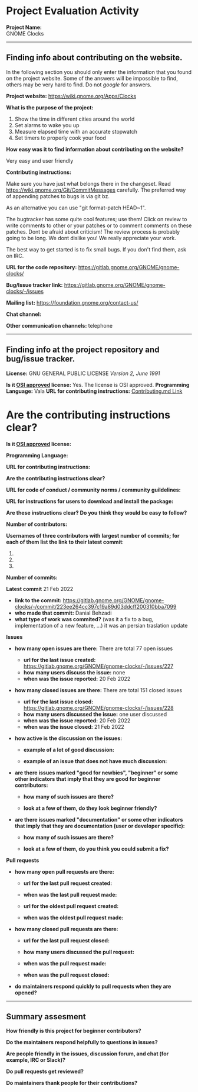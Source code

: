# Project Evaluation Activity

**Project Name:**  
GNOME Clocks

---

## Finding info about contributing on the website.

In the following section you should only enter the information that you
found on the project website. Some of the answers will be impossible to find, others
may be very hard to find. Do not _google_ for answers.

**Project website:**
https://wiki.gnome.org/Apps/Clocks

**What is the purpose of the project:**

1. Show the time in different cities around the world
2. Set alarms to wake you up
3. Measure elapsed time with an accurate stopwatch
4. Set timers to properly cook your food

**How easy was it to find information about contributing on the website?**

Very easy and user friendly

**Contributing instructions:**

Make sure you have just what belongs there in the changeset.
Read https://wiki.gnome.org/Git/CommitMessages carefully.
The preferred way of appending patches to bugs is via git bz.

As an alternative you can use "git format-patch HEAD~1".

The bugtracker has some quite cool features; use them!
Click on review to write comments to other or your patches or to comment
comments on these patches.
Dont be afraid about criticism! The review process is probably going to be
long.
We dont dislike you! We really appreciate your work.

The best way to get started is to fix small bugs. If you don't find them, ask
on IRC.

**URL for the code repository:**
https://gitlab.gnome.org/GNOME/gnome-clocks/

**Bug/Issue tracker link:**
https://gitlab.gnome.org/GNOME/gnome-clocks/-/issues

**Mailing list:**
https://foundation.gnome.org/contact-us/

**Chat channel:**

**Other communication channels:**
telephone

---

## Finding info at the project repository and bug/issue tracker.

**License:**
GNU GENERAL PUBLIC LICENSE _Version 2, June 1991_

**Is it [OSI approved](https://opensource.org/licenses/alphabetical) license:**
Yes. The license is OSI approved.
**Programming Language:**
Vala
**URL for contributing instructions:**
[Contributing.md Link](https://gitlab.gnome.org/GNOME/gnome-clocks/-/blob/master/CONTRIBUTING.md)
# **Are the contributing instructions clear?**

**Is it [OSI approved](https://opensource.org/licenses/alphabetical) license:**

**Programming Language:**

**URL for contributing instructions:**

**Are the contributing instructions clear?**

**URL for code of conduct / community norms / community guildelines:**

**URL for instructions for users to download and install the package:**

**Are these instructions clear? Do you think they would be easy to follow?**

**Number of contributors:**

**Usernames of three contributors with largest number of commits; for
each of them list the link to their latest commit**:

1.
2.
3.

**Number of commits:**

**Latest commit**
21 Feb 2022

- **link to the commit:**
  https://gitlab.gnome.org/GNOME/gnome-clocks/-/commit/223ee264cc397c19a89d03ddcff200310bba7099
- **who made that commit:**
  Danial Behzadi
- **what type of work was commited?** (was it a fix to a bug, implementation of a new feature, ...)
  it was an persian traslation update

**Issues**

- **how many open issues are there:**
  There are total 77 open issues
  - **url for the last issue created:**
    https://gitlab.gnome.org/GNOME/gnome-clocks/-/issues/227
  - **how many users discuss the issue:**
    none
  - **when was the issue reported:**
    20 Feb 2022
- **how many closed issues are there:**
  There are total 151 closed issues
  - **url for the last issue closed:**
    https://gitlab.gnome.org/GNOME/gnome-clocks/-/issues/228
  - **how many users discussed the issue:**
    one user discussed
  - **when was the issue reported:**
    20 Feb 2022
  - **when was the issue closed:**
    21 Feb 2022
- **how active is the discussion on the issues:**

  - **example of a lot of good discussion:**

  - **example of an issue that does not have much discussion:**

- **are there issues marked "good for newbies", "beginner" or some other indicators that imply that they are good for beginner contributors:**

  - **how many of such issues are there?**

  - **look at a few of them, do they look beginner friendly?**

- **are there issues marked "documentation" or some other indicators that imply that they are documentation (user or developer specific):**

  - **how many of such issues are there?**

  - **look at a few of them, do you think you could submit a fix?**

**Pull requests**

- **how many open pull requests are there:**

  - **url for the last pull request created:**

  - **when was the last pull request made:**

  - **url for the oldest pull request created:**

  - **when was the oldest pull request made:**

- **how many closed pull requests are there:**

  - **url for the last pull request closed:**

  - **how many users discussed the pull request:**

  - **when was the pull request made:**

  - **when was the pull request closed:**

- **do maintainers respond quickly to pull requests when they are opened?**

---

## Summary assesment

**How friendly is this project for beginner contributors?**

**Do the maintainers respond helpfully to questions in issues?**

**Are people friendly in the issues, discussion forum, and chat (for example, IRC or Slack)?**

**Do pull requests get reviewed?**

**Do maintainers thank people for their contributions?**
